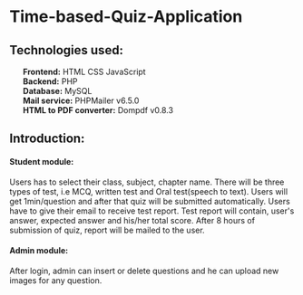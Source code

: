 # Time-based-Quiz-Application
## Technologies used:
<ul>
  <b>Frontend:</b> HTML CSS JavaScript <br>
<b>Backend:</b> PHP <br>
  <b>Database:</b> MySQL <br>
  <b>Mail service:</b> PHPMailer v6.5.0 <br>
  <b>HTML to PDF converter:</b> Dompdf v0.8.3
</ul>

## Introduction:
#### Student module:
  Users has to select their class, subject, chapter name. There will be three types of test, i.e MCQ, written test and Oral test(speech to text). Users will get 1min/question and after that quiz will be submitted automatically. Users have to give their email to receive test report. Test report will contain, user's answer, expected answer and his/her total score. After 8 hours of submission of quiz, report will be mailed to the user.

#### Admin module:
  After login, admin can insert or delete questions and he can upload new images for any question.
